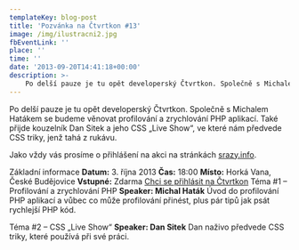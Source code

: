 ```yaml
---
templateKey: blog-post
title: 'Pozvánka na Čtvrtkon #13'
image: /img/ilustracni2.jpg
fbEventLink: ''
place: ''
time: ''
date: '2013-09-20T14:41:18+00:00'
description: >-
    Po delší pauze je tu opět developerský Čtvrtkon. Společně s Michalem Hatákem se budeme věnovat profilování a zrychlování PHP aplikací. Také přijde kouzelník Dan Sitek a jeho CSS „Live...
---
```

Po delší pauze je tu opět developerský Čtvrtkon. Společně s Michalem Hatákem se budeme věnovat profilování a zrychlování PHP aplikací. Také přijde kouzelník Dan Sitek a jeho CSS „Live Show“, ve které nám předvede CSS triky, jenž tahá z rukávu.

Jako vždy vás prosíme o přihlášení na akci na stránkách [srazy.info](http://srazy.info/ctvrtkon/3885 "Přihláška na Čtvrtkon na srazy.info").

Základní informace **Datum:**  3. října 2013 **Čas:**  18:00 **Místo:**  Horká Vana, České Budějovice **Vstupné:**  Zdarma [Chci se přihlásit na Čtvrtkon](http://srazy.info/ctvrtkon/3885) Téma #1 – Profilování a zrychlování PHP **Speaker: Michal Haták** Úvod do profilování PHP aplikací a vůbec co může profilování přinést, plus pár tipů jak psát rychlejší PHP kód.

Téma #2 – CSS „Live Show“ **Speaker: Dan Sitek** Dan naživo předvede CSS triky, které používá při své práci.